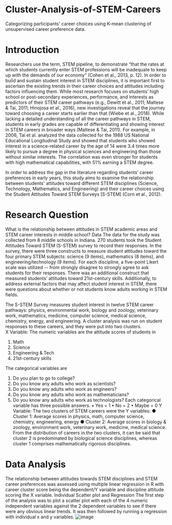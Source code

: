 # Cluster-Analysis-of-STEM-Careers
Categorizing participants' career choices using K-mean clustering of unsupervised career preference data.

# Introduction
Researchers use the term, STEM pipeline, to demonstrate “that the rates at which students currently enter STEM professions will be inadequate to keep up with the demands of our economy” (Cohen et al., 2013, p. 12). In order to build and sustain student interest in STEM disciplines, it is important first to ascertain the existing trends in their career choices and attitudes including factors influencing them. While most research focuses on students’ high school or post-secondary experiences, performance, and interests as predictors of their STEM career pathways (e.g., Dewitt et al., 2011; Maltese & Tai, 2011; Hinojosa et al., 2016), new investigations reveal that the journey toward choosing a career starts earlier than that (Wiebe et al., 2018). While lacking a detailed understanding of all the career pathways in STEM, students in early grades are capable of differentiating and showing interest in STEM careers in broader ways (Maltese & Tai, 2011). For example, in 2006, Tai et al. analyzed the data collected for the 1988 US National Educational Longitudinal Study and showed that students who showed interest in a science-related career by the age of 14 were 3.4 times more likely to pursue a degree in physical sciences and engineering than those without similar interests. The correlation was even stronger for students with high mathematical capabilities, with 51% earning a STEM degree. 

In order to address the gap in the literature regarding students’ career preferences in early years, this study aims to examine the relationship between students' attitudes toward different STEM disciplines (Science, Technology, Mathematics, and Engineering) and their career choices using the Student Attitudes Toward STEM Surveys [S-STEM] (Corn et al., 2012). 

# Research Question
What is the relationship between attitudes in STEM academic areas and STEM career interests in middle school?
Data
The data for the study was collected from 8 middle schools in Indiana. 270 students took the Student Attitudes Toward STEM (S-STEM) survey to record their responses. In the survey, there were three constructs to measure student attitudes toward the four primary STEM subjects: science (9 items), mathematics (8 items), and engineering/technology (9 items). For each discipline, a five-point Likert scale was utilized -- from strongly disagree to strongly agree to ask students for their responses. There was an additional construct that measured students’ attitudes toward 21st-century skills. Additionally, to address external factors that may affect student interest in STEM, there were questions about whether or not students know adults working in STEM fields.

The S-STEM Survey measures student interest in twelve STEM career pathways: physics, environmental work, biology and zoology, veterinary work, mathematics, medicine, computer science, medical science, chemistry, energy, and engineering. A cluster analysis was run on student responses to these careers, and they were put into two clusters.  
X Variable: 
The numeric variables are the attitude scores of students in 
1.	Math
2.	Science
3.	Engineering & Tech
4.	21st-century skills

The categorical variables are
1.	Do you plan to go to college?
2.	Do you know any adults who work as scientists?
3.	Do you know any adults who work as engineers?
4.	Do you know any adults who work as mathematicians?
5.	Do you know any adults who work as technologists?
Each categorical variable has three possible answers.
•	Yes = 1
•	No = 2
•	Maybe = 0
Y Variable:
The two clusters of STEM careers were the Y variables:
●	Cluster 1: Average scores in physics, math, computer science, chemistry, engineering, energy
●	Cluster 2: Average scores in biology & zoology, environment work, veterinary work, medicine, medical science. 
From the distribution of careers in the two clusters, it can be said that cluster 2 is predominated by biological science disciplines, whereas cluster 1 comprises mathematically rigorous disciplines.
 
# Data Analysis
The relationship between attitudes towards STEM disciplines and STEM career preferences was assessed using multiple linear regression in R with career cluster score being the dependent/Y variable and discipline attitude scoring the X variable.
Individual Scatter plot and Regression
The first step of the analysis was to plot a scatter plot with each of the 4 numeric independent variables against the 2 dependent variables to see if there were any obvious linear trends. It was then followed by running a regression with individual x and y variables. 
![image](https://github.com/Fatimaperwaiz25/Cluster-Analysis-of-STEM-Careers/assets/86817588/c218af37-6709-4885-9bf6-2f29d7db4058)
